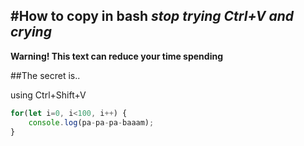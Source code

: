 #How to copy in bash
*stop trying Ctrl+V and crying*
---
**Warning! This text can reduce your time spending**


##The secret is..

using Ctrl+Shift+V

```javascript
for(let i=0, i<100, i++) {
    console.log(pa-pa-pa-baaam);
}
```